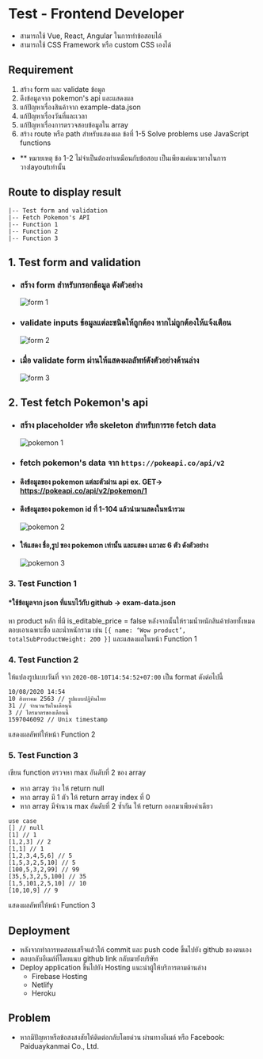 # Test - Frontend Developer

- สามารถใช้ Vue, React, Angular ในการทำข้อสอบได้
- สามารถใช้ CSS Framework หรือ custom CSS เองได้

## Requirement

1. สร้าง form และ validate ข้อมูล
2. ดึงข้อมูลจาก pokemon's api และแสดงผล
3. แก้ปัญหาเรื่องสินค้าจาก example-data.json
4. แก้ปัญหาเรื่องวันที่และเวลา
5. แก้ปัญหาเรื่องการตรวจสอบข้อมูลใน array
6. สร้าง route หรือ path สำหรับแสดงผล ข้อที่ 1-5
   Solve problems use JavaScript functions
- ** หมายเหตุ  ข้อ 1-2 ไม่จำเป็นต้องทำเหมือนกับข้อสอบ เป็นเพียงแค่แนวทางในการวางlayoutเท่านั้น

## Route to display result

    |-- Test form and validation
    |-- Fetch Pokemon's API
    |-- Function 1
    |-- Function 2
    |-- Function 3

## 1. Test form and validation

- ### สร้าง form สำหรับกรอกข้อมูล ดังตัวอย่าง
  ![form 1](./images/form-1.png)
- ### validate inputs ข้อมูลแต่ละชนิดให้ถูกต้อง หากไม่ถูกต้องให้แจ้งเตือน
  ![form 2](./images/form-2.png)
- ### เมื่อ validate form ผ่านให้แสดงผลลัพท์ดังตัวอย่างด้านล่าง
  ![form 3](./images/form-3.png)

## 2. Test fetch Pokemon's api

- ### สร้าง placeholder หรือ skeleton สำหรับการรอ fetch data
  ![pokemon 1](./images/pokemon-1.png)
- ### fetch pokemon's data จาก `https://pokeapi.co/api/v2`
- #### ดึงข้อมูลของ pokemon แต่ละตัวผ่าน api ex. GET-> https://pokeapi.co/api/v2/pokemon/1
- #### ดึงข้อมูลของ pokemon id ที่ 1-104 แล้วนำมาแสดงในหน้ารวม
  ![pokemon 2](./images/data.png)
- #### ให้แสดง ชื่อ,รูป ของ pokemon เท่านั้น และแสดง แถวละ 6 ตัว ดังตัวอย่าง
  ![pokemon 3](./images/pokemon-2.png)

### 3. Test Function 1

#### \*ใช้ข้อมูลจาก json ที่แนบไว้กับ github -> exam-data.json

หา product หลัก ที่มี is_editable_price = false หลังจากนั้นให้รวมน้ำหนักสินค้าย่อยทั้งหมด ตอบเอาเฉพาะชื่อ และน่ำหนักรวม เช่น
`[{ name: ‘Wow product’, totalSubProductWeight: 200 }]`
และแสดงผลในหน้า Function 1

### 4. Test Function 2

ให้แปลงรูปแบบวันที่ จาก `2020-08-10T14:54:52+07:00` เป็น format ดังต่อไปนี้

```
10/08/2020 14:54
10 สิงหาคม 2563 // รูปแบบปฏิทินไทย
31 // จำนวนวันในเดือนนี้
3 // ไตรมาตรของเดือนนี้
1597046092 // Unix timestamp
```

แสดงผลลัพท์ให้หน้า Function 2

### 5. Test Function 3

เขียน function ตรวจหา max อันดับที่ 2 ของ array
- หาก array ว่าง ให้ return null
- หาก array มี 1 ตัว ให้ return array index ที่ 0
- หาก array มีจำนวน max อันดับที่ 2 ซ้ำกัน ให้ return ออกมาเพียงค่าเดียว

```
use case
[] // null
[1] // 1
[1,2,3] // 2
[1,1] // 1
[1,2,3,4,5,6] // 5
[1,5,3,2,5,10] // 5
[100,5,3,2,99] // 99
[35,5,3,2,5,100] // 35
[1,5,101,2,5,10] // 10
[10,10,9] // 9

```

แสดงผลลัพท์ให้หน้า Function 3

## Deployment

- หลังจากทำการทดสอบเสร็จแล้วให้ commit และ push code ขึ้นไปยัง github ของตนเอง
- ตอบกลับอีเมล์ที่โดยแนบ github link กลับมายังบริษัท
- Deploy application ขึ้นไปยัง Hosting แนะนำผู้ให้บริการตามด้านล่าง
  - Firebase Hosting
  - Netlify
  - Heroku

## Problem

- หากมีปัญหาหรือข้อสงสงสัยให้ติดต่อกลับโดยด่วน ผ่านทางอีเมล์ หรือ Facebook: Paiduaykanmai Co., Ltd.
